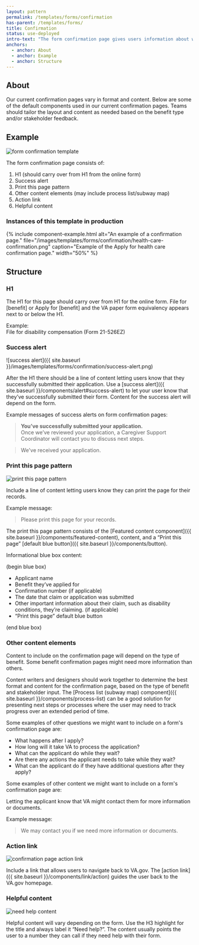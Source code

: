 ```yaml
---
layout: pattern
permalink: /templates/forms/confirmation
has-parent: /templates/forms/
title: Confirmation
status: use-deployed
intro-text: "The form confirmation page gives users information about what they can expect after they submit an online application. This page also provides users with a summary of the benefit they applied for, a confirmation number, and the date they submitted their claim."
anchors:
  - anchor: About
  - anchor: Example
  - anchor: Structure
---
```


## About

Our current confirmation pages vary in format and content. Below are some of the default components used in our current confirmation pages. Teams should tailor the layout and content as needed based on the benefit type and/or stakeholder feedback.

## Example

![form confirmation template]({{site.baseurl}}/images/templates/forms/confirmation/mini-template.png) 

The form confirmation page consists of:

1. H1 (should carry over from H1 from the online form)  
2. Success alert   
3. Print this page pattern  
4. Other content elements (may include process list/subway map)
5. Action link  
6. Helpful content  

### Instances of this template in production

{% include component-example.html alt="An example of a confirmation page." file="/images/templates/forms/confirmation/health-care-confirmation.png" caption="Example of the Apply for health care confirmation page." width="50%" %}


## Structure

### H1

The H1 for this page should carry over from H1 for the online form. File for [benefit] or Apply for [benefit] and the VA paper form equivalency appears next to or below the H1.

Example:  
File for disability compensation (Form 21-526EZ)

### Success alert 

![success alert]({{ site.baseurl }}/images/templates/forms/confirmation/success-alert.png) 

After the H1 there should be a line of content letting users know that they successfully submitted their application. Use a [success alert]({{ site.baseurl }}/components/alert#success-alert) to let your user know that they’ve successfully submitted their form. Content for the success alert will depend on the form.

Example messages of success alerts on form confirmation pages:

>**You’ve successfully submitted your application.** <br>
Once we’ve reviewed your application, a Caregiver Support Coordinator will contact you to discuss next steps.

>We've received your application.

### Print this page pattern 

![print this page pattern]({{site.baseurl}}/images/templates/forms/confirmation/print-this-page.png) 

Include a line of content letting users know they can print the page for their records. 

Example message:

>Please print this page for your records.

The print this page pattern consists of the [Featured content component]({{ site.baseurl }}/components/featured-content), content, and a “Print this page” [default blue button]({{ site.baseurl }}/components/button). 

Informational blue box content: 

(begin blue box)
- Applicant name
- Benefit they’ve applied for
- Confirmation number (if applicable)
- The date that claim or application was submitted
- Other important information about their claim, such as disability conditions, they’re claiming. (if applicable)
- “Print this page” default blue button

(end blue box)

### Other content elements 
Content to include on the confirmation page will depend on the type of benefit. Some benefit confirmation pages might need more information than others.

Content writers and designers should work together to determine the best format and content for the confirmation page, based on the type of benefit and stakeholder input. The [Process list (subway map) component]({{ site.baseurl }}/components/process-list) can be a good solution for presenting next steps or processes where the user may need to track progress over an extended period of time.

Some examples of other questions we might want to include on a form's confirmation page are:
- What happens after I apply? 
- How long will it take VA to process the application?
- What can the applicant do while they wait?
- Are there any actions the applicant needs to take while they wait?
- What can the applicant do if they have additional questions after they apply?
 
Some examples of other content we might want to include on a form's confirmation page are:
 
Letting the applicant know that VA might contact them for more information or documents.
 
Example message:
 
>We may contact you if we need more information or documents.

### Action link

![confirmation page action link]({{site.baseurl}}/images/templates/forms/confirmation/action-link.png) 

 Include a link that allows users to navigate back to VA.gov. The [action link]({{ site.baseurl }}/components/link/action) guides the user back to the VA.gov homepage. 

### Helpful content

![need help content]({{site.baseurl}}/images/templates/forms/confirmation/need-help.png) 

Helpful content will vary depending on the form. Use the H3 highlight for the title and always label it “Need help?”. The content usually points the user to a number they can call if they need help with their form. 


